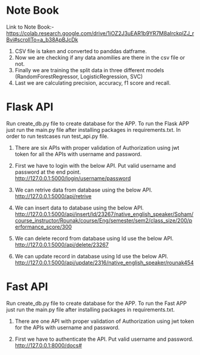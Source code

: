 # Note Book

Link to Note Book:-
https://colab.research.google.com/drive/1iOZ2J3uEAR1b9YR7M8aIrckplZJ_rBvi#scrollTo=a_b38ApBJcDk

1. CSV file is taken and converted to panddas datframe.
2. Now we are checking if any data anomilies are there in the csv file or not.
3. Finally we are training the split data in three different models (RandomForestRegressor, LogisticRegression, SVC)
4. Last we are calculating precision, accuracy, f1 score and recall.




# Flask API

Run create_db.py file to create database for the APP.
To run the Flask APP just run the main.py file after installing packages in requirements.txt.
In order to run testcases run test_api.py file.


1. There are six APIs with proper validation of Authorization using jwt token for all the APIs with username and password.

2. First we have to login with the below API. Put valid username and password at the end point.
      http://127.0.0.1:5000/login/username/password
      
3. We can retrive data from database using the below API.
      http://127.0.0.1:5000/api/retrive

4. We can insert data to database using the below API.
      http://127.0.0.1:5000/api/insert/Id/23267/native_english_speaker/Soham/course_instructor/Rounak/course/Eng/semester/sem2/class_size/200/performance_score/300
      
5. We can delete record from database using Id use the below API.
      http://127.0.0.1:5000/api/delete/23267
      
6. We can update record in database using Id use the below API.
      http://127.0.0.1:5000/api/update/2316/native_english_speaker/rounak454
      
   
# Fast API

Run create_db.py file to create database for the APP.
To run the Fast APP just run the main.py file after installing packages in requirements.txt.

1. There are one API with proper validation of Authorization using jwt token for the APIs with username and password.

2. First we have to authenticate the API. Put valid username and password.
      http://127.0.0.1:8000/docs#
      
      
